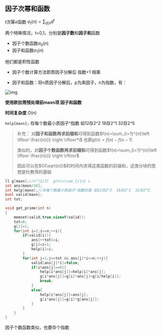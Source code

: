 ## 因子次幂和函数

$t$次幂$\sigma$函数 $\sigma_t(n)=\sum_{d|n}d^t$

两个特殊情况，t=0,1，分别是**因子数**和**因子和**函数

- 因子个数函数$\sigma_0(n)$
- 因子和函数$\sigma_1(n)$

他们都是积性函数

* 因子个数计算方法即质因子分解后 指数+1 相乘

* 因子和函数：将n质因子分解后，p为素因子，n为指数，有：

![img](https://s1.ax2x.com/2018/09/03/5BlNBX.png)



**使用欧拉筛预处理前maxn项 因子和函数**

**时间复杂度**    $O(n)$  

`help[maxn];`     存每个数最小质因子^指数 如12存2^2  18存2^1  32存2^5

> 补充： 对**因子和函数再求前缀和**可得到函数$f(n)=\sum_{i=1}^{n}\left \lfloor \frac{n}{i} \right \rfloor*i$     也即$g(n)=f(n)-f(n-1)$ 
>
> 类似的，对**因子个数函数再求前缀和**可得到函数$f(n)=\sum_{i=1}^{n}\left \lfloor \frac{n}{i} \right \rfloor$     
>
> 因此可以在$O(\sqrt{n})$的时间内求得这类函数的前缀和，这类分块的思想是杜教筛的基础

```c++
ll g[maxn];//n^(2/3)  g(n)=\sum_{i|n} i
int ans[maxn/10];
int help[maxn];//存每个数最小质因子^指数的值 如12存2^2  18存2^1  32存2^5
bool valid[maxn];
int tot;

void get_prime(int n)
{
    memset(valid,true,sizeof(valid));
    tot=0;
    g[1]=1;
    for(int i=2;i<=n;++i){
        if(valid[i]){
            ans[++tot]=i;
            g[i]=i+1;
            help[i]=i;
        }
        for(int j=1;j<=tot && ans[j]*i<=n;++j){
            valid[ans[j]*i]=false;
            if(i%ans[j]==0){
                help[i*ans[j]]=help[i]*ans[j];
                g[i*ans[j]]=g[i]*ans[j]+g[i/help[i]];
                break;
            }
            else{
                help[i*ans[j]]=ans[j];
                g[i*ans[j]]=g[i]*g[ans[j]];
            }
        }
    }
}
```

因子个数函数类似，也要存个指数


